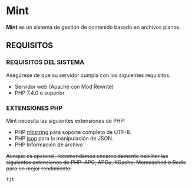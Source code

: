 # Mint

**Mint** es un sistema de gestión de contenido basado en archivos planos.

## REQUISITOS

### REQUISITOS DEL SISTEMA

Asegúrese de que su servidor cumpla con los siguientes requisitos.

- Servidor web (Apache con Mod Rewrite)
- PHP 7.4.0 o superior

### EXTENSIONES PHP

Mint necesita las siguientes extensiones de PHP:

- PHP [mbstring](https://www.php.net/manual/en/intro.mbstring.php) para soporte completo de UTF-8.
- PHP [json](https://www.php.net/manual/en/intro.json.php) para la manipulación de JSON.
- PHP Información de archivo

~~Aunque es opcional, recomendamos encarecidamente habilitar las siguientes extensiones de PHP: APC, APCu, XCache, Memcached o Redis para un mejor rendimiento.~~


```
tjt
```